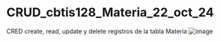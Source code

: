 # CRUD_cbtis128_Materia_22_oct_24
CRED create, read, update y delete registros de la tabla Materia
![image](https://github.com/user-attachments/assets/faf3b004-d9cf-491e-a40e-c071a302a2ab)

